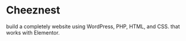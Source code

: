 # Cheeznest
build a completely website using WordPress, PHP, HTML, and CSS. 
that works with Elementor.

